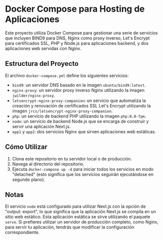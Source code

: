 # Docker Compose para Hosting de Aplicaciones

Este proyecto utiliza Docker Compose para gestionar una serie de servicios que incluyen BIND9 para DNS, Nginx como proxy inverso, Let's Encrypt para certificados SSL, PHP y Node.js para aplicaciones backend, y dos aplicaciones web servidas con Nginx.

## Estructura del Proyecto

El archivo `docker-compose.yml` define los siguientes servicios:

- `bind9`: un servidor DNS basado en la imagen `ubuntu/bind9:latest`.
- `nginx-proxy`: un servidor proxy inverso Nginx utilizando la imagen `jwilder/nginx-proxy`.
- `letsencrypt-nginx-proxy-companion`: un servicio que automatiza la creación y renovación de certificados SSL Let's Encrypt utilizando la imagen `jrcs/letsencrypt-nginx-proxy-companion`.
- `php`: un servicio de backend PHP utilizando la imagen `php:8.0-fpm`.
- `node`: un servicio de backend Node.js que se encarga de construir y servir una aplicación Next.js.
- `app1` y `app2`: dos servicios Nginx que sirven aplicaciones web estáticas.

## Cómo Utilizar

1. Clona este repositorio en tu servidor local o de producción.
2. Navega al directorio del repositorio.
3. Ejecuta `docker-compose up -d` para iniciar todos los servicios en modo "detached" (esto significa que los servicios seguirán ejecutándose en segundo plano).

## Notas

El servicio `node` está configurado para utilizar Next.js con la opción de "output: export", lo que significa que la aplicación Next.js se compila en un sitio web estático. Esta aplicación estática se sirve utilizando el paquete `serve`. Si prefieres utilizar un servidor de producción completo, como Nginx, para servir tu aplicación, tendrás que modificar la configuración correspondiente.
